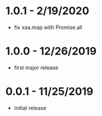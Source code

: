 # 1.0.1 - 2/19/2020

- fix xaa.map with Promise.all

# 1.0.0 - 12/26/2019

- first major release

# 0.0.1 - 11/25/2019

- initial release
